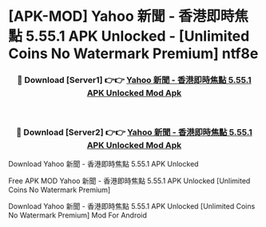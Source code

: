 # [APK-MOD] Yahoo 新聞 - 香港即時焦點 5.55.1 APK Unlocked - [Unlimited Coins No Watermark Premium] ntf8e



<div align="center">
<h3>🔴 Download [Server1] 👉👉 <a href="https://momento.my/?title=Yahoo_新聞_-_香港即時焦點_5.55.1_APK_Unlocked">Yahoo 新聞 - 香港即時焦點 5.55.1 APK Unlocked Mod Apk</a></h3><br>

<h3>🔴 Download [Server2] 👉👉 <a href="https://momento.my/?title=Yahoo_新聞_-_香港即時焦點_5.55.1_APK_Unlocked">Yahoo 新聞 - 香港即時焦點 5.55.1 APK Unlocked Mod Apk</a></h3>
</div>



Download Yahoo 新聞 - 香港即時焦點 5.55.1 APK Unlocked 

Free APK MOD Yahoo 新聞 - 香港即時焦點 5.55.1 APK Unlocked [Unlimited Coins No Watermark Premium]

Download Yahoo 新聞 - 香港即時焦點 5.55.1 APK Unlocked [Unlimited Coins No Watermark Premium] Mod For Android
